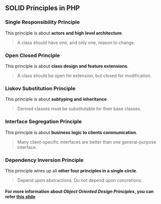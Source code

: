 ## SOLID Principles in PHP

### Single Responsibility Principle
This principle is about **actors and high level architecture**.
> A class should have one, and only one, reason to change.

### Open Closed Principle
This principle is about **class design and feature extensions**.
> A class should be open for extension, but closed for modification.

### Liskov Substitution Principle
This principle is about **subtyping and inheritance**
> Derived classes must be substitutable for their base classes.

### Interface Segregation Principle
This principle is about **business logic to clients communication**.
> Many client-specific interfaces are better than one general-purpose interface.

### Dependency Inversion Principle
This principle wires up all **other four principles in a single circle**.
> Depend upon abstractions. Do not depend upon concretions.

#### For more information about *Object Oriented Design Principles*, you can refer [this slide](https://viblo.asia/thangtd90/posts/pVYRPJPmG4ng)

